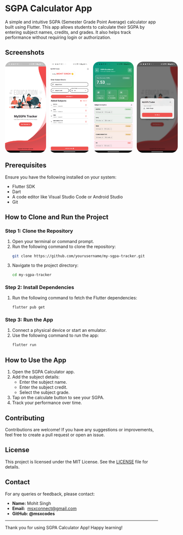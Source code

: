 # SGPA Calculator App

A simple and intuitive SGPA (Semester Grade Point Average) calculator app built using Flutter. This app allows students to calculate their SGPA by entering subject names, credits, and grades. It also helps track performance without requiring login or authorization.

## Screenshots

<div style="display: flex; gap: 10px;">

  <img src="assets/screenshots/ss1.png" style="border-radius: 20px;" alt="Loading Screen" height="300" width="150">
  <img src="assets/screenshots/ss2.png" style="border-radius: 20px;" alt="Home Screen" height="300" width="150">
  <img src="assets/screenshots/ss4.png" style="border-radius: 20px;" alt="Calculate SGPA" height="300" width="150">
  <img src="assets/screenshots/ss6.png" style="border-radius: 20px;" alt="Modal Screen" height="300" width="150">

</div>

## Prerequisites

Ensure you have the following installed on your system:

- Flutter SDK
- Dart
- A code editor like Visual Studio Code or Android Studio
- Git

## How to Clone and Run the Project

### Step 1: Clone the Repository

1. Open your terminal or command prompt.
2. Run the following command to clone the repository:
   ```bash
   git clone https://github.com/yourusername/my-sgpa-tracker.git
   ```
3. Navigate to the project directory:
   ```bash
   cd my-sgpa-tracker
   ```

### Step 2: Install Dependencies

1. Run the following command to fetch the Flutter dependencies:
   ```bash
   flutter pub get
   ```

### Step 3: Run the App

1. Connect a physical device or start an emulator.
2. Use the following command to run the app:
   ```bash
   flutter run
   ```

## How to Use the App

1. Open the SGPA Calculator app.
2. Add the subject details:
   - Enter the subject name.
   - Enter the subject credit.
   - Select the subject grade.
3. Tap on the calculate button to see your SGPA.
4. Track your performance over time.

## Contributing

Contributions are welcome! If you have any suggestions or improvements, feel free to create a pull request or open an issue.

## License

This project is licensed under the MIT License. See the [LICENSE](LICENSE) file for details.

## Contact

For any queries or feedback, please contact:

- **Name:** Mohit Singh
- **Email:**  [msxconnect@gmail.com](mailto:msxconnect@gmail.com)
- **GitHub: @msxcodes**

---

Thank you for using SGPA Calculator App! Happy learning!
